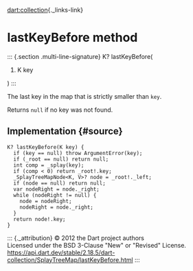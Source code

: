 [dart:collection](../../dart-collection/dart-collection-library){._links-link}

lastKeyBefore method
====================

::: {.section .multi-line-signature}
K? lastKeyBefore(

1.  K key

)
:::

The last key in the map that is strictly smaller than `key`.

Returns `null` if no key was not found.

Implementation {#source}
--------------

``` {.language-dart data-language="dart"}
K? lastKeyBefore(K key) {
  if (key == null) throw ArgumentError(key);
  if (_root == null) return null;
  int comp = _splay(key);
  if (comp < 0) return _root!.key;
  _SplayTreeMapNode<K, V>? node = _root!._left;
  if (node == null) return null;
  var nodeRight = node._right;
  while (nodeRight != null) {
    node = nodeRight;
    nodeRight = node._right;
  }
  return node!.key;
}
```

::: {._attribution}
© 2012 the Dart project authors\
Licensed under the BSD 3-Clause \"New\" or \"Revised\" License.\
<https://api.dart.dev/stable/2.18.5/dart-collection/SplayTreeMap/lastKeyBefore.html>
:::
